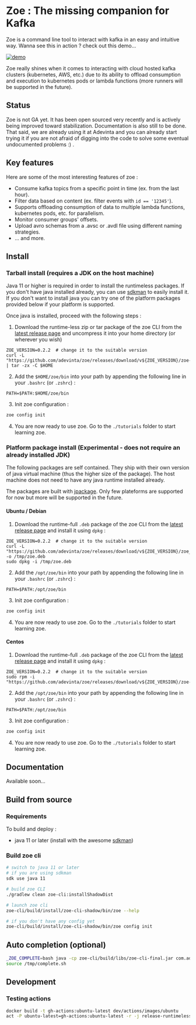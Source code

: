 # Zoe : The missing companion for Kafka

Zoe is a command line tool to interact with kafka in an easy and intuitive way. Wanna see this in action ? check out this demo...

[![demo](https://asciinema.org/a/vSDNcUUaMMBkWxCSDD8u3s0No.svg)](https://asciinema.org/a/vSDNcUUaMMBkWxCSDD8u3s0No?speed=2.5&rows=35)

Zoe really shines when it comes to interacting with cloud hosted kafka clusters (kubernetes, AWS, etc.) due to its ability to offload consumption and execution to kubernetes pods or lambda functions (more runners will be supported in the future).

## Status

Zoe is not GA yet. It has been open sourced very recently and is actively being improved toward stabilization. Documentation is also still to be done. That said, we are already using it at Adevinta and you can already start trying it if you are not afraid of digging into the code to solve some eventual undocumented problems :) . 

## Key features

Here are some of the most interesting features of zoe :

- Consume kafka topics from a specific point in time (ex. from the last hour).
- Filter data based on content (ex. filter events with `id == '12345'`).
- Supports offloading consumption of data to multiple lambda functions, kubernetes pods, etc. for parallelism.
- Monitor consumer groups' offsets.
- Upload avro schemas from a .avsc or .avdl file using different naming strategies.
- ... and more. 

## Install

### Tarball install (requires a JDK on the host machine)

Java 11 or higher is required in order to install the runtimeless packages. If you don't have java installed already, you can use [sdkman](https://sdkman.io/) to easily install it. If you don't want to install java you can try one of the platform packages provided below if your platform is supported.

Once java is installed, proceed with the following steps :

1. Download the runtime-less zip or tar package of the zoe CLI from the [latest release page](https://github.com/adevinta/zoe/releases/latest) and uncompress it into your home directory (or wherever you wish)
```
ZOE_VERSION=0.2.2  # change it to the suitable version
curl -L "https://github.com/adevinta/zoe/releases/download/v${ZOE_VERSION}/zoe-${ZOE_VERSION}.tar.gz" | tar -zx -C $HOME
```
2. Add the `$HOME/zoe/bin` into your path by appending the following line in your `.bashrc` (or `.zshrc`) :
```
PATH=$PATH:$HOME/zoe/bin
``` 
3. Init zoe configuration :
```bash
zoe config init
```
4. You are now ready to use zoe. Go to the `./tutorials` folder to start learning zoe.

### Platform package install (Experimental - does not require an already installed JDK)

The following packages are self contained. They ship with their own version of java virtual machine (thus the higher size of the package). The host machine does not need to have any java runtime installed already.

The packages are built with [jpackage](https://jdk.java.net/jpackage/). Only few plateforms are supported for now but more will be supported in the future. 

#### Ubuntu / Debian

1. Download the runtime-full `.deb` package of the zoe CLI from the [latest release page](https://github.com/adevinta/zoe/releases/latest) and install it using `dpkg` :
```
ZOE_VERSION=0.2.2  # change it to the suitable version
curl -L "https://github.com/adevinta/zoe/releases/download/v${ZOE_VERSION}/zoe_${ZOE_VERSION}-1_amd64.deb" -o /tmp/zoe.deb
sudo dpkg -i /tmp/zoe.deb
```
2. Add the `/opt/zoe/bin` into your path by appending the following line in your `.bashrc` (or `.zshrc`) :
```
PATH=$PATH:/opt/zoe/bin
```
3. Init zoe configuration :
```bash
zoe config init
```
4. You are now ready to use zoe. Go to the `./tutorials` folder to start learning zoe.

#### Centos

1. Download the runtime-full `.deb` package of the zoe CLI from the [latest release page](https://github.com/adevinta/zoe/releases/latest) and install it using `dpkg` :
```
ZOE_VERSION=0.2.2  # change it to the suitable version
sudo rpm -i "https://github.com/adevinta/zoe/releases/download/v${ZOE_VERSION}/zoe-${ZOE_VERSION}-1.x86_64.rpm"
```
2. Add the `/opt/zoe/bin` into your path by appending the following line in your `.bashrc` (or `.zshrc`) :
```
PATH=$PATH:/opt/zoe/bin
```
3. Init zoe configuration :
```bash
zoe config init
```
4. You are now ready to use zoe. Go to the `./tutorials` folder to start learning zoe.

## Documentation

Available soon...

## Build from source

### Requirements
To build and deploy :
- java 11 or later (install with the awesome [sdkman](https://sdkman.io/)) 

### Build zoe cli

```bash
# switch to java 11 or later
# if you are using sdkman
sdk use java 11

# build zoe CLI
./gradlew clean zoe-cli:installShadowDist

# launch zoe cli
zoe-cli/build/install/zoe-cli-shadow/bin/zoe --help

# if you don't have any config yet
zoe-cli/build/install/zoe-cli-shadow/bin/zoe config init
```

## Auto completion (optional)
```bash
_ZOE_COMPLETE=bash java -cp zoe-cli/build/libs/zoe-cli-final.jar com.adevinta.oss.zoe.cli.MainKt > /tmp/complete.sh
source /tmp/complete.sh
```

## Development

### Testing actions
```bash
docker build -t gh-actions:ubuntu-latest dev/actions/images/ubuntu
act -P ubuntu-latest=gh-actions:ubuntu-latest -r -j release-runtimeless -e dev/actions/payloads/release.json release
```

